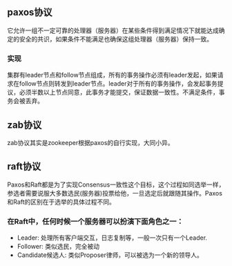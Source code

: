 ## paxos协议
它允许一组不一定可靠的处理器（服务器）在某些条件得到满足情况下就能达成确定的安全的共识，如果条件不能满足也确保这组处理器（服务器）保持一致。

### 实现
集群有leader节点和follow节点组成，所有的事务操作必须有leader发起，如果请求在follow节点则转发到leader节点。leader对于所有的事务操作，会发起事务提议，必须半数以上节点同意，此事务才能提交，保证数据一致性。不满足条件，事务会被丢弃。

## zab协议
zab协议其实是zookeeper根据paxos的自行实现，大同小异。

## raft协议
Paxos和Raft都是为了实现Consensus一致性这个目标，这个过程如同选举一样，参选者需要说服大多数选民(服务器)投票给他，一旦选定后就跟随其操作。Paxos和Raft的区别在于选举的具体过程不同。

### 在Raft中，任何时候一个服务器可以扮演下面角色之一：

* Leader: 处理所有客户端交互，日志复制等，一般一次只有一个Leader.
* Follower: 类似选民，完全被动
* Candidate候选人: 类似Proposer律师，可以被选为一个新的领导人。